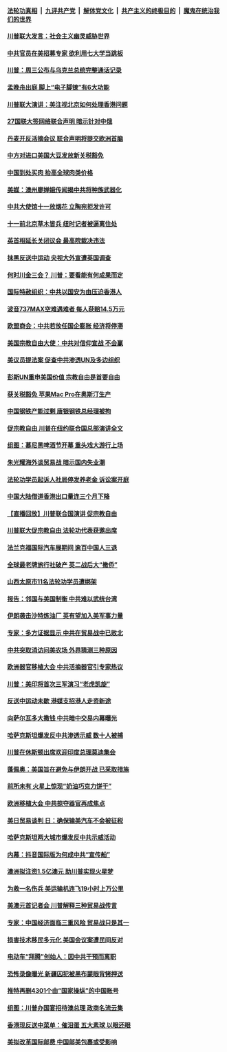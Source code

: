 ####  [法轮功真相](../../../../basic/blob/master/README.md?t=09250652) &nbsp;|&nbsp; [九评共产党](../../../../9ping.md/blob/master/README.md?t=09250652) &nbsp;|&nbsp; [解体党文化](../../../../jtdwh.md/blob/master/README.md?t=09250652)  &nbsp;|&nbsp; [共产主义的终极目的](../../../../gczydzjmd.md/blob/master/README.md?t=09250652) &nbsp;|&nbsp; [魔鬼在统治我们的世界](../../../../mgztzwmdsj.md/blob/master/README.md?t=09250652) 

#### [川普联大发言：社会主义幽灵威胁世界](../pages/nsc418/n11544847.md?t=09250652) 

#### [中共官员在美招募专家 欲利用七大学当跳板](../pages/nsc418/n11544572.md?t=09250652) 

#### [川普：周三公布与乌克兰总统完整通话记录](../pages/nsc418/n11543981.md?t=09250652) 

#### [孟晚舟出庭 脚上“电子脚镣”有6大功能](../pages/nsc418/n11543861.md?t=09250652) 

#### [川普联大演讲：美注视北京如何处理香港问题](../pages/nsc418/n11544104.md?t=09250652) 

#### [27国联大签网络联合声明 暗示针对中俄](../pages/nsc418/n11544052.md?t=09250652) 

#### [丹麦开反活摘会议 联合声明将提交欧洲首脑](../pages/nsc418/n11543833.md?t=09250652) 

#### [中方对进口美国大豆发放新关税豁免](../pages/nsc418/n11544016.md?t=09250652) 

#### [中国到处买肉 抬高全球肉类价格](../pages/nsc418/n11543663.md?t=09250652) 

#### [美媒：澳州廖婵娥传闻揭中共将种族武器化](../pages/nsc418/n11543775.md?t=09250652) 

#### [中共大使馆十一放烟花 立陶宛拒发许可](../pages/nsc418/n11543965.md?t=09250652) 

#### [十一前北京草木皆兵 纽时记者被逼离住处](../pages/nsc418/n11543774.md?t=09250652) 

#### [英首相延长关闭议会 最高院裁决违法](../pages/nsc418/n11543625.md?t=09250652) 

#### [抹黑反送中运动 央视大外宣遭英国调查](../pages/nsc418/n11543683.md?t=09250652) 

#### [何时川金三会？ 川普：要看能有何成果而定](../pages/nsc418/n11543143.md?t=09250652) 

#### [国际特赦组织：中共以国安为由压迫香港人](../pages/nsc418/n11543044.md?t=09250652) 

#### [波音737MAX空难遇难者 每人获赔14.5万元](../pages/nsc418/n11542953.md?t=09250652) 

#### [欧盟商会：中共若放任国企膨胀 经济将停滞](../pages/nsc418/n11542705.md?t=09250652) 

#### [美国宗教自由大使：中共对信仰宣战 不会赢](../pages/nsc418/n11542282.md?t=09250652) 

#### [美议员提法案 促查中共渗透UN及多边组织](../pages/nsc418/n11541838.md?t=09250652) 

#### [彭斯UN重申美国价值 宗教自由是首要自由](../pages/nsc418/n11541631.md?t=09250652) 

#### [获关税豁免 苹果Mac Pro在奥斯汀生产](../pages/nsc418/n11541490.md?t=09250652) 

#### [中国钢铁产能过剩 唐银钢铁总经理被拘](../pages/nsc418/n11541125.md?t=09250652) 

#### [促宗教自由 川普在纽约联合国总部演讲全文](../pages/nsc418/n11541496.md?t=09250652) 

#### [组图：慕尼黑啤酒节开幕 重头戏大游行上场](../pages/nsc418/n11541112.md?t=09250652) 

#### [朱光耀海外谈贸易战 暗示国内失业潮](../pages/nsc418/n11541187.md?t=09250652) 

#### [法轮功学员起诉人社局停发养老金 诉讼案开庭](../pages/nsc418/n11540664.md?t=09250652) 

#### [中国大陆借道香港出口量连三个月下降](../pages/nsc418/n11540902.md?t=09250652) 

#### [【直播回放】川普联合国演讲 促宗教自由](../pages/nsc418/n11537578.md?t=09250652) 

#### [川普联大促宗教自由 法轮功代表获邀出席](../pages/nsc418/n11540841.md?t=09250652) 

#### [法兰克福国际汽车展期间 逾百中国人三退](../pages/nsc418/n11525920.md?t=09250652) 

#### [全球最老牌旅行社破产 英二战后大“撤侨”](../pages/nsc418/n11540907.md?t=09250652) 

#### [山西太原市11名法轮功学员遭绑架](../pages/nsc418/n11540404.md?t=09250652) 

#### [报告：邻国与美国制衡 中共难以武统台湾](../pages/nsc418/n11540476.md?t=09250652) 

#### [伊朗袭击沙特炼油厂 英有望加入美军事力量](../pages/nsc418/n11540408.md?t=09250652) 

#### [专家：多方证据显示 中共在贸易战中已败北](../pages/nsc418/n11540358.md?t=09250652) 

#### [中共突取消访问美农场 外界猜测三种原因](../pages/nsc418/n11540305.md?t=09250652) 

#### [欧洲器官移植大会 中共活摘器官引专家热议](../pages/nsc418/n11539095.md?t=09250652) 

#### [川普：美印将首次三军演习“老虎凯旋”](../pages/nsc418/n11540300.md?t=09250652) 

#### [反送中运动未歇 港媒支招港人走资新途](../pages/nsc418/n11539482.md?t=09250652) 

#### [向萨尔瓦多大撒钱 中共暗中交易内幕曝光](../pages/nsc418/n11539358.md?t=09250652) 

#### [哈萨克斯坦爆发反中共渗透示威 数十人被捕](../pages/nsc418/n11539301.md?t=09250652) 

#### [川普在休斯顿出席欢迎印度总理莫迪集会](../pages/nsc418/n11539283.md?t=09250652) 

#### [蓬佩奥：美国旨在避免与伊朗开战 已采取措施](../pages/nsc418/n11538986.md?t=09250652) 

#### [前所未有 火星上惊现“奶油巧克力饼干”](../pages/nsc418/n11539137.md?t=09250652) 

#### [欧洲移植大会 中共掠夺器官再成焦点](../pages/nsc418/n11538883.md?t=09250652) 

#### [美日贸易谈判 日：确保输美汽车不会被征税](../pages/nsc418/n11538882.md?t=09250652) 

#### [哈萨克斯坦两大城市爆发反中共示威活动](../pages/nsc418/n11538950.md?t=09250652) 

#### [内幕：抖音国际版为何成中共“宣传船”](../pages/nsc418/n11536977.md?t=09250652) 

#### [澳洲拟注资1.5亿澳元 助川普实现火星梦](../pages/nsc418/n11538477.md?t=09250652) 

#### [为救一名伤兵 美运输机连飞19小时上万公里](../pages/nsc418/n11538260.md?t=09250652) 

#### [美澳元首记者会 川普解释三种贸易战传言](../pages/nsc418/n11537662.md?t=09250652) 

#### [专家：中国经济面临三重风险 贸易战只是其一](../pages/nsc418/n11537741.md?t=09250652) 

#### [损害技术移民多元化 美国会议案遭民间反对](../pages/nsc418/n11537773.md?t=09250652) 

#### [电动车“拜腾”创始人：因中共干预而离职](../pages/nsc418/n11537726.md?t=09250652) 

#### [恐怖录像曝光 新疆囚犯被黑布蒙眼背铐押送](../pages/nsc418/n11537789.md?t=09250652) 

#### [推特再删4301个由“国家操纵”的中国账号](../pages/nsc418/n11537418.md?t=09250652) 

#### [组图：川普办国宴招待澳总理 政商名流云集](../pages/nsc418/n11537407.md?t=09250652) 

#### [香港现反送中菜单：催泪蛋 五大素球 以眼还眼](../pages/nsc418/n11537282.md?t=09250652) 

#### [美拟改革国际邮费 中国邮美包裹或受影响](../pages/nsc418/n11537288.md?t=09250652) 

